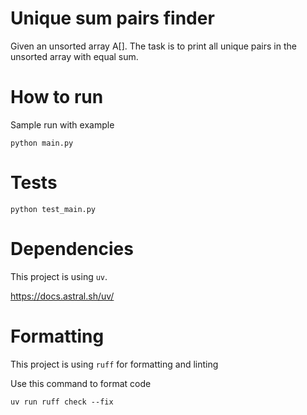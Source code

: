 # Unique sum pairs finder
Given an unsorted array A[]. The task is to print all unique pairs in the unsorted array with equal sum.

# How to run
Sample run with example
```
python main.py
```

# Tests
```
python test_main.py
```

# Dependencies
This project is using `uv`.

https://docs.astral.sh/uv/

# Formatting
This project is using `ruff` for formatting and linting

Use this command to format code
```
uv run ruff check --fix
```
